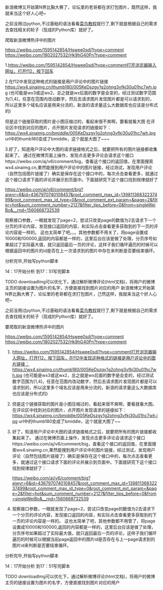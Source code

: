 新浪微博又开始第N界比胸大赛了，论坛里的老哥都在求打包图片，既然这样，我就来当这个好人心吧~

之前没用过python,不过基础的语法看看[菜鸟教程](https://www.runoob.com/python3/python3-tutorial.html)就行了,剩下就是根据自己的需求去查找相关的轮子（现成的Python库）就好了。

爬取新浪微博热评中的图片

https://weibo.com/1595142854/Hswee0sdj?type=comment
https://weibo.com/1802027532/Hk9hG40Pn?type=comment


1.https://weibo.com/1595142854/Hswee0sdj?type=comment打开浏览器输入网址，打开f12，按下回车

2.在f12中发现这种格式的链接是用户评论中的图片链接
https://wx4.sinaimg.cn/thumb180/005KeDszgy1g2ohng3vfkj30u01hc7wh.jpg
(也可能是wx3或这wx2，总之就是wx后面的数字是会变的，经过测试数字范围为[1,4]，任意在范围内改动数字，然后去请求图片发现图片都是可以请求到的，所以这里多个域名应该是用来分流的，新浪的请求量这么大数据库也应该是分布式的)

但是这个链接获取的图片是小图压缩过的，看起来很不爽啊，要看就看大图
在评论区中找到对应的图片，点开图片发现请求的链接如下：
https://wx4.sinaimg.cn/bmiddle/005KeDszgy1g2ohng3vfkj30u01hc7wh.jpg
url中的thumb180变成了bmiddle，这个就是大图了~~~

3.好了，知道用户评论中大图的请求链接格式之后，就要把所有的图片链接都收集起来了。
通过在微博页面上操作，发现点击更多评论会请求这个接口https://weibo.com/aj/v6/comment/big，查看这个接口的返回值，在里面搜索wx4.sinaimg.cn,果然能搜到用户评论中的图片链接，经过测试，发现用户评论（自然包括图片链接了）确实是保存在这个接口中的，每次点击查看更多，就通过这个接口请求下面的评论并展示到页面中。下面就研究下这个接口找到规律就好了


https://weibo.com/aj/v6/comment/big?ajwvr=6&id=4367970740108457&root_comment_max_id=13981136832237499&root_comment_max_id_type=0&root_comment_ext_param=&page=2&filter=hot&sum_comment_number=2127&filter_tips_before=0&from=singleWeiBo&__rnd=1560668732539

观察接口参数，一眼就发现了page=2，尝试只改变page的数值为2去请求下一个分页的评论内容，发现接口返回的内容，和实际点击查看更多获取到的下一页的评论内容是一样的。
这也太简单了吧。。。其他参数都不用关了，将page设置成10000和100000,返回的内容都是一样的，这里后台应该是做了处理，分页序号如果超过了实际最大值，就只返回最后一页的评论，这样子我们循环遍历的时候可以根据返回中的图片的id是否在上一次请求到的图片中存在来判断是否要结束循环。


分析完毕,开始写python脚本


14：17开始分析  到17：51写完脚本



TODO downloadImg可以优化下，通过解析微博评论(html文档)，将用户的微博主页的链接设置为图片的名字，方便直接找到图片对应的用户
新浪微博又开始第N界比胸大赛了，论坛里的老哥都在求打包图片，己然这样，我就来当这个好人心吧~

之前没用过python,不过基础的语法看看[菜鸟教程](https://www.runoob.com/python3/python3-tutorial.html)就行了,剩下就是根据自己的需求去查找相关的轮子（现成的Python库）就好了。

要爬取的新浪微博热评中的图片

https://weibo.com/1595142854/Hswee0sdj?type=comment
https://weibo.com/1802027532/Hk9hG40Pn?type=comment

1. https://weibo.com/1595142854/Hswee0sdj?type=comment打开浏览器输入网址，打开f12，按下回车，在f12中发现这种格式的链接是用户评论中的图片链接：
   	https://wx4.sinaimg.cn/thumb180/005KeDszgy1g2ohng3vfkj30u01hc7wh.jpg
   (也可能是wx3或这wx2，总之就是wx后面的数字是会变的，经过测试数字范围为[1,4]，任意在范围内改动数字，然后去请求图片发现图片都是可以请求到的，所以这里多个域名应该是用来分流的，新浪的请求量这么大数据库也应该是分布式的)

2. 但是这个链接获取的图片是小图压缩过的，看起来很不爽啊，要看就看大图。
   在评论区中找到对应的图片，点开图片发现请求的链接如下：
   https://wx4.sinaimg.cn/bmiddle/005KeDszgy1g2ohng3vfkj30u01hc7wh.jpg
   url中的thumb180变成了bmiddle，这个就是大图了~~

3. 好了，知道用户评论中大图的请求链接格式之后，就要把所有的图片链接都收集起来了。
   通过在微博页面上操作，发现点击更多评论会请求这个接口https://weibo.com/aj/v6/comment/big，查看这个接口的返回值，在里面搜索wx4.sinaimg.cn,果然能搜到用户评论中的图片链接，经过测试，发现用户评论（自然包括图片链接了）确实是保存在这个接口中的，每次点击查看更多，就通过这个接口请求下面的评论并展示到页面中。下面就研究下这个接口找到规律就好了：

   https://weibo.com/aj/v6/comment/big?ajwvr=6&id=4367970740108457&root_comment_max_id=13981136832237499&root_comment_max_id_type=0&root_comment_ext_param=&page=2&filter=hot&sum_comment_number=2127&filter_tips_before=0&from=singleWeiBo&__rnd=1560668732539

4. 观察接口参数，一眼就发现了page=2，尝试只改变page的数值为2去请求下一个分页的评论内容，发现接口返回的内容，和实际点击查看更多获取到的下一页的评论内容是一样的。
   这也太简单了吧，其他参数都不用管了，将page设置成10000和100000,返回的内容都是一样的，这里后台应该是做了处理，分页序号如果超过了实际最大值，就只返回最后一页的评论，这样子我们循环遍历的时候可以根据当前page返回中的图片id是否存在与上一page请求到的图片id来判断是否要结束循环。


分析完毕,开始写python脚本

14：17开始分析  到17：51写完脚本



TODO downloadImg可以优化下，通过解析微博评论(html文档)，将用户的微博主页的链接设置为图片的名字，方便直接找到图片对应的用户
